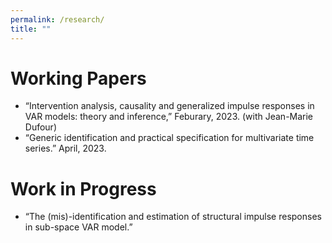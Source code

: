 ```yaml
---
permalink: /research/
title: ""
---
```



# Working Papers

* “Intervention analysis, causality and generalized impulse responses in VAR models: theory and inference,” Feburary, 2023. (with Jean-Marie Dufour)
* “Generic identification and practical specification for multivariate time series.” April, 2023.

# Work in Progress

* “The (mis)-identification and estimation of structural impulse responses in sub-space VAR model.” 
